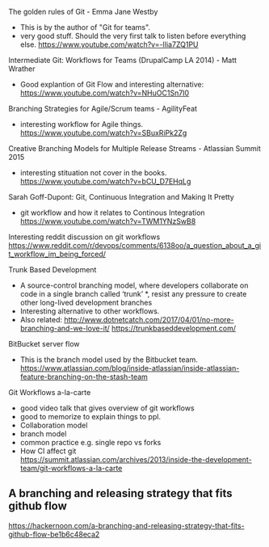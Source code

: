 
The golden rules of Git - Emma Jane Westby  
- This is by the author of "Git for teams".  
- very good stuff. Should the very first talk to listen before everything else. 
https://www.youtube.com/watch?v=-lIia7ZQ1PU


Intermediate Git: Workflows for Teams (DrupalCamp LA 2014) - Matt Wrather  
- Good explantion of Git Flow and interesting alternative:  
https://www.youtube.com/watch?v=NHuOC1Sn7I0


Branching Strategies for Agile/Scrum teams - AgilityFeat  
- interesting workflow for Agile things.  
https://www.youtube.com/watch?v=SBuxRiPk2Zg


Creative Branching Models for Multiple Release Streams - Atlassian Summit 2015  
- interesting stituation not cover in the books.  
https://www.youtube.com/watch?v=bCU_D7EHqLg


Sarah Goff-Dupont: Git, Continuous Integration and Making It Pretty
- git workflow and how it relates to Continous Integration  
https://www.youtube.com/watch?v=TWM1YNzSwB8


Interesting reddit discussion on git workflows  
 https://www.reddit.com/r/devops/comments/6138oo/a_question_about_a_git_workflow_im_being_forced/


Trunk Based Development
- A source-control branching model, where developers collaborate on code in a single branch called ‘trunk’ *, resist any pressure to create other long-lived development branches
- Interesting alternative to other workflows.
- Also related:  http://www.dotnetcatch.com/2017/04/01/no-more-branching-and-we-love-it/
 https://trunkbaseddevelopment.com/


BitBucket server flow  
- This is the branch model used by the Bitbucket team.  
https://www.atlassian.com/blog/inside-atlassian/inside-atlassian-feature-branching-on-the-stash-team  



Git Workflows a-la-carte  
- good video talk that gives overview of git workflows  
- good to memorize to explain things to ppl.  
- Collaboration model  
- branch model  
- common practice  e.g. single repo vs forks  
- How CI affect git  
https://summit.atlassian.com/archives/2013/inside-the-development-team/git-workflows-a-la-carte  


A branching and releasing strategy that fits github flow
--------------------------------------------------------
https://hackernoon.com/a-branching-and-releasing-strategy-that-fits-github-flow-be1b6c48eca2
